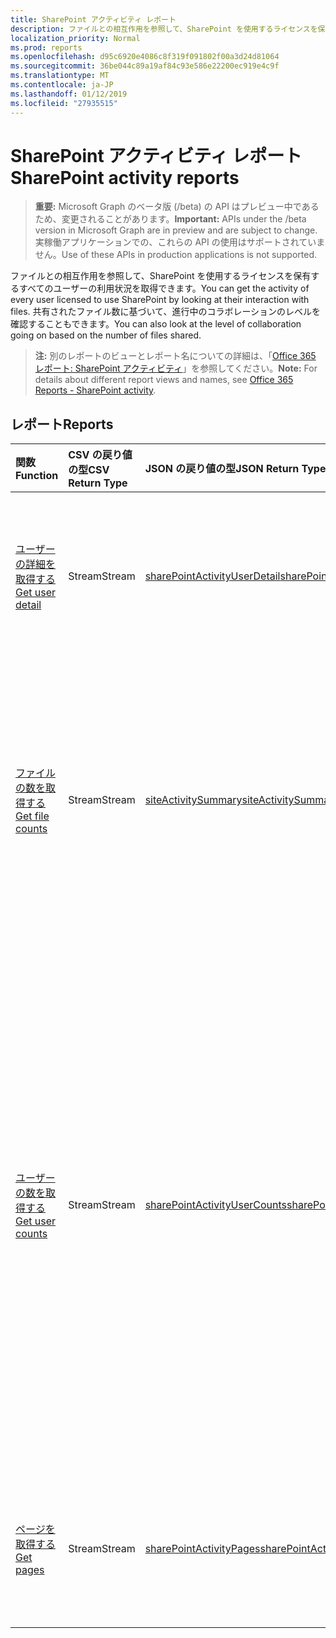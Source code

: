 ```yaml
---
title: SharePoint アクティビティ レポート
description: ファイルとの相互作用を参照して、SharePoint を使用するライセンスを保有するすべてのユーザーの利用状況を取得できます。 共有されたファイル数に基づいて、進行中のコラボレーションのレベルを確認することもできます。
localization_priority: Normal
ms.prod: reports
ms.openlocfilehash: d95c6920e4086c8f319f091802f00a3d24d81064
ms.sourcegitcommit: 36be044c89a19af84c93e586e22200ec919e4c9f
ms.translationtype: MT
ms.contentlocale: ja-JP
ms.lasthandoff: 01/12/2019
ms.locfileid: "27935515"
---
```

# <a name="sharepoint-activity-reports"></a><span data-ttu-id="3b29a-104">SharePoint アクティビティ レポート</span><span class="sxs-lookup"><span data-stu-id="3b29a-104">SharePoint activity reports</span></span>

> <span data-ttu-id="3b29a-105">**重要:** Microsoft Graph のベータ版 (/beta) の API はプレビュー中であるため、変更されることがあります。</span><span class="sxs-lookup"><span data-stu-id="3b29a-105">**Important:** APIs under the /beta version in Microsoft Graph are in preview and are subject to change.</span></span> <span data-ttu-id="3b29a-106">実稼働アプリケーションでの、これらの API の使用はサポートされていません。</span><span class="sxs-lookup"><span data-stu-id="3b29a-106">Use of these APIs in production applications is not supported.</span></span>

<span data-ttu-id="3b29a-107">ファイルとの相互作用を参照して、SharePoint を使用するライセンスを保有するすべてのユーザーの利用状況を取得できます。</span><span class="sxs-lookup"><span data-stu-id="3b29a-107">You can get the activity of every user licensed to use SharePoint by looking at their interaction with files.</span></span> <span data-ttu-id="3b29a-108">共有されたファイル数に基づいて、進行中のコラボレーションのレベルを確認することもできます。</span><span class="sxs-lookup"><span data-stu-id="3b29a-108">You can also look at the level of collaboration going on based on the number of files shared.</span></span>

> <span data-ttu-id="3b29a-109">**注:** 別のレポートのビューとレポート名についての詳細は、「[Office 365 レポート: SharePoint アクティビティ](https://support.office.com/client/SharePoint-activity-a91c958f-1279-499d-9959-12f0de08dc8f)」を参照してください。</span><span class="sxs-lookup"><span data-stu-id="3b29a-109">**Note:** For details about different report views and names, see [Office 365 Reports - SharePoint activity](https://support.office.com/client/SharePoint-activity-a91c958f-1279-499d-9959-12f0de08dc8f).</span></span>

## <a name="reports"></a><span data-ttu-id="3b29a-110">レポート</span><span class="sxs-lookup"><span data-stu-id="3b29a-110">Reports</span></span>

| <span data-ttu-id="3b29a-111">関数</span><span class="sxs-lookup"><span data-stu-id="3b29a-111">Function</span></span>                                 | <span data-ttu-id="3b29a-112">CSV の戻り値の型</span><span class="sxs-lookup"><span data-stu-id="3b29a-112">CSV Return Type</span></span> | <span data-ttu-id="3b29a-113">JSON の戻り値の型</span><span class="sxs-lookup"><span data-stu-id="3b29a-113">JSON Return Type</span></span>                         | <span data-ttu-id="3b29a-114">説明</span><span class="sxs-lookup"><span data-stu-id="3b29a-114">Description</span></span>                              |
| :--------------------------------------- | :-------------- | :--------------------------------------- | ---------------------------------------- |
| [<span data-ttu-id="3b29a-115">ユーザーの詳細を取得する</span><span class="sxs-lookup"><span data-stu-id="3b29a-115">Get user detail</span></span>](../api/reportroot-getsharepointactivityuserdetail.md) | <span data-ttu-id="3b29a-116">Stream</span><span class="sxs-lookup"><span data-stu-id="3b29a-116">Stream</span></span>          | [<span data-ttu-id="3b29a-117">sharePointActivityUserDetail</span><span class="sxs-lookup"><span data-stu-id="3b29a-117">sharePointActivityUserDetail</span></span>](../resources/sharepointactivityuserdetail.md) | <span data-ttu-id="3b29a-118">ユーザー別の SharePoint アクティビティに関する詳細を取得します。</span><span class="sxs-lookup"><span data-stu-id="3b29a-118">Get details about SharePoint activity by user.</span></span> |
| [<span data-ttu-id="3b29a-119">ファイルの数を取得する</span><span class="sxs-lookup"><span data-stu-id="3b29a-119">Get file counts</span></span>](../api/reportroot-getsharepointactivityfilecounts.md) | <span data-ttu-id="3b29a-120">Stream</span><span class="sxs-lookup"><span data-stu-id="3b29a-120">Stream</span></span>          | [<span data-ttu-id="3b29a-121">siteActivitySummary</span><span class="sxs-lookup"><span data-stu-id="3b29a-121">siteActivitySummary</span></span>](../resources/siteactivitysummary.md) | <span data-ttu-id="3b29a-122">SharePoint サイトに保存されているファイルを操作した、それぞれ別個のライセンス ユーザーの数を取得します。</span><span class="sxs-lookup"><span data-stu-id="3b29a-122">Get the number of unique, licensed users who interacted with files stored on SharePoint sites.</span></span> |
| [<span data-ttu-id="3b29a-123">ユーザーの数を取得する</span><span class="sxs-lookup"><span data-stu-id="3b29a-123">Get user counts</span></span>](../api/reportroot-getsharepointactivityusercounts.md) | <span data-ttu-id="3b29a-124">Stream</span><span class="sxs-lookup"><span data-stu-id="3b29a-124">Stream</span></span>          | [<span data-ttu-id="3b29a-125">sharePointActivityUserCounts</span><span class="sxs-lookup"><span data-stu-id="3b29a-125">sharePointActivityUserCounts</span></span>](../resources/sharepointactivityusercounts.md) | <span data-ttu-id="3b29a-126">アクティブ ユーザーの数の傾向を取得します。</span><span class="sxs-lookup"><span data-stu-id="3b29a-126">Get the trend in the number of active users.</span></span> <span data-ttu-id="3b29a-127">ユーザーが一定期間中にファイル アクティビティ (保存、同期、変更、共有) を実行するか、またはページにアクセスすると、そのユーザーはアクティブとみなされます。</span><span class="sxs-lookup"><span data-stu-id="3b29a-127">A user is considered active if he or she has executed a file activity (save, sync, modify, or share) or visited a page within the specified time period.</span></span> |
| [<span data-ttu-id="3b29a-128">ページを取得する</span><span class="sxs-lookup"><span data-stu-id="3b29a-128">Get pages</span></span>](../api/reportroot-getsharepointactivitypages.md) | <span data-ttu-id="3b29a-129">Stream</span><span class="sxs-lookup"><span data-stu-id="3b29a-129">Stream</span></span>          | [<span data-ttu-id="3b29a-130">sharePointActivityPages</span><span class="sxs-lookup"><span data-stu-id="3b29a-130">sharePointActivityPages</span></span>](../resources/sharepointactivitypages.md) | <span data-ttu-id="3b29a-131">ユーザーがアクセスしたそれぞれ別個のページ数を取得します。</span><span class="sxs-lookup"><span data-stu-id="3b29a-131">Get the number of unique pages visited by users.</span></span> |
